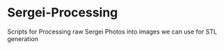 # Sergei-Processing
Scripts for Processing raw Sergei Photos into images we can use for STL generation
